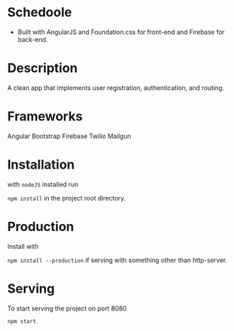 # Schedoole
* Built with AngularJS and Foundation.css for front-end and Firebase for back-end.

# Description
A clean app that implements user registration, authentication, and routing.

# Frameworks
Angular Bootstrap Firebase Twilio Mailgun

# Installation
with `nodeJS` installed run

`npm install`
in the project root directory.

# Production

Install with

`npm install --production`
if serving with something other than http-server.

# Serving
To start serving the project on port 8080

`npm start`
